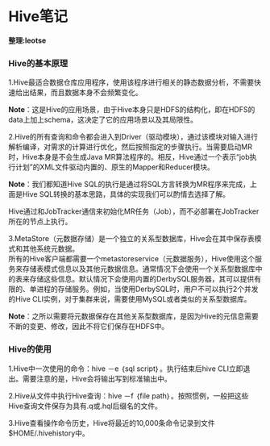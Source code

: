 # Hive笔记
__整理:leotse__

### Hive的基本原理
1.Hive最适合数据仓库应用程序，使用该程序进行相关的静态数据分析，不需要快速给出结果，而且数据本身不会频繁变化。

**Note**：这是Hive的应用场景，由于Hive本身只是HDFS的结构化，即在HDFS的data上加上schema，这决定了它的应用场景以及其局限性。

2.Hive的所有查询和命令都会进入到Driver（驱动模块），通过该模块对输入进行解析编译，对需求的计算进行优化，然后按照指定的步骤执行。当需要启动MR时，Hive本身是不会生成Java MR算法程序的。相反，Hive通过一个表示“job执行计划”的XML文件驱动内置的、原生的Mapper和Reducer模块。

**Note**：我们都知道Hive SQL的执行是通过将SQL方言转换为MR程序来完成，上面是Hive SQL转换的基本思路，具体的实现我们可以酌情去选择了解。

Hive通过和JobTracker通信来初始化MR任务（Job），而不必部署在JobTracker所在的节点上执行。

3.MetaStore（元数据存储）是一个独立的关系型数据库，Hive会在其中保存表模式和其他系统元数据。  
所有的Hive客户端都需要一个metastoreservice（元数据服务），Hive使用这个服务来存储表模式信息以及其他元数据信息。通常情况下会使用一个关系型数据库中的表来存储这些信息。默认情况下会使用内置的DerbySQL服务器，其可以提供有限的、单进程的存储服务。例如，当使用DerbySQL时，用户不可以执行2个并发的Hive CLI实例，对于集群来说，需要使用MySQL或者类似的关系型数据库。

**Note**：之所以需要将元数据保存在其他关系型数据库，是因为Hive的元信息需要不断的变更、修改，因此不将它们保存在HDFS中。

### Hive的使用
1.Hive中一次使用的命令：hive －e ｛sql script｝。执行结束后hive CLI立即退出。需要注意的是，Hive会将输出写到标准输出中。

2.Hive从文件中执行Hive查询：hive －f ｛file path｝。按照惯例，一般把这些Hive查询文件保存为具有.q或.hql后缀名的文件。

3.Hive查看操作命令历史，Hive将最近的10,000条命令记录到文件$HOME/.hivehistory中。